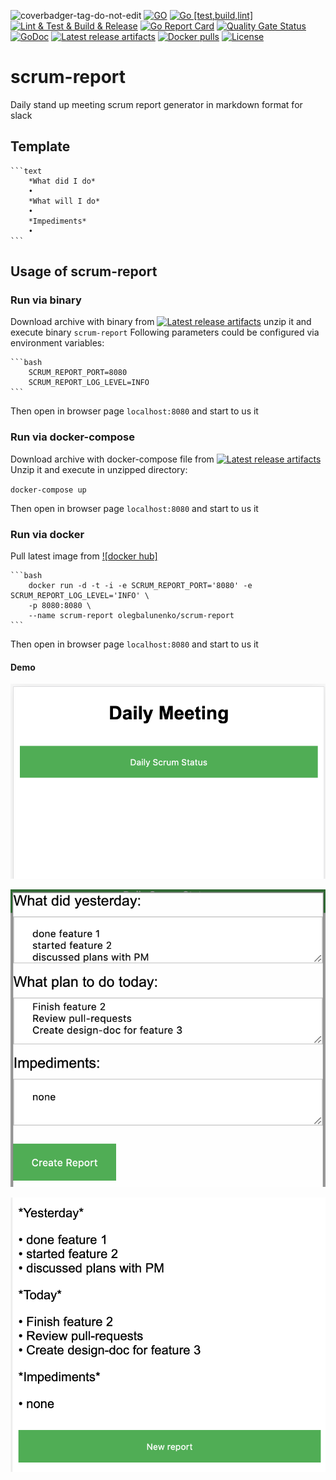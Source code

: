 ![coverbadger-tag-do-not-edit](https://img.shields.io/badge/coverage-8.33%25-brightgreen?longCache=true&style=flat)
[![GO](https://img.shields.io/github/go-mod/go-version/oleg-balunenko/scrum-report)](https://golang.org/doc/devel/release.html)
[![Go [test,build,lint]](https://github.com/obalunenko/scrum-report/actions/workflows/test-build.yml/badge.svg)](https://github.com/obalunenko/scrum-report/actions/workflows/test-build.yml)
[![Lint & Test & Build & Release](https://github.com/obalunenko/scrum-report/actions/workflows/release.yml/badge.svg)](https://github.com/obalunenko/scrum-report/actions/workflows/release.yml)
[![Go Report Card](https://goreportcard.com/badge/github.com/obalunenko/scrum-report)](https://goreportcard.com/report/github.com/obalunenko/scrum-report)
[![Quality Gate Status](https://sonarcloud.io/api/project_badges/measure?project=obalunenko_scrum-report&metric=alert_status)](https://sonarcloud.io/dashboard?id=obalunenko_scrum-report)
[![GoDoc](https://godoc.org/github.com/obalunenko/scrum-report?status.svg)](https://godoc.org/github.com/obalunenko/scrum-report)
[![Latest release artifacts](https://img.shields.io/github/v/release/obalunenko/scrum-report)](https://github.com/obalunenko/scrum-report/releases/latest)
[![Docker pulls](https://img.shields.io/docker/pulls/olegbalunenko/scrum-report)](https://hub.docker.com/r/olegbalunenko/scrum-report)
[![License](https://img.shields.io/github/license/obalunenko/scrum-report)](/LICENSE)

# scrum-report


Daily stand up meeting scrum report generator in markdown format for slack

## Template

    ```text
        *What did I do*
        •
        *What will I do*
        •
        *Impediments*
        •
    ```

## Usage of scrum-report

### Run via binary
Download archive with binary from [![Latest release artifacts](https://img.shields.io/badge/artifacts-download-blue.svg)](https://github.com/obalunenko/scrum-report/releases/latest)
unzip it and execute binary `scrum-report`
Following parameters could be configured via environment variables:

    ```bash
        SCRUM_REPORT_PORT=8080
        SCRUM_REPORT_LOG_LEVEL=INFO
    ```

Then open in browser page `localhost:8080` and start to us it

### Run via docker-compose
Download archive with docker-compose file from [![Latest release artifacts](https://img.shields.io/badge/artifacts-download-blue.svg)](https://github.com/obalunenko/scrum-report/releases/latest)
Unzip it and execute in unzipped directory:

`docker-compose up`

Then open in browser page `localhost:8080` and start to us it

### Run via docker
Pull latest image from [![docker hub]](https://hub.docker.com/r/olegbalunenko/scrum-report)

    ```bash 
        docker run -d -t -i -e SCRUM_REPORT_PORT='8080' -e SCRUM_REPORT_LOG_LEVEL='INFO' \
        -p 8080:8080 \
        --name scrum-report olegbalunenko/scrum-report
    ```
Then open in browser page `localhost:8080` and start to us it

#### Demo

![first step](.github/images/img1.png)

![first step](.github/images/img2.png)

![first step](.github/images/img3.png)
